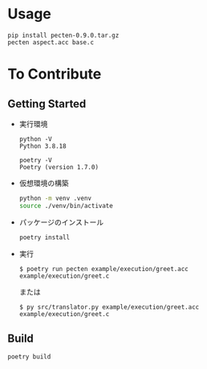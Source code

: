 # Usage

```
pip install pecten-0.9.0.tar.gz
pecten aspect.acc base.c
```

# To Contribute

## Getting Started

- 実行環境

  ```
  python -V
  Python 3.8.18

  poetry -V
  Poetry (version 1.7.0)
  ```

- 仮想環境の構築

  ```bash
  python -m venv .venv
  source ./venv/bin/activate
  ```

- パッケージのインストール

  ```bash
  poetry install
  ```

- 実行

  ```
  $ poetry run pecten example/execution/greet.acc example/execution/greet.c
  ```

  または

  ```
  $ py src/translator.py example/execution/greet.acc example/execution/greet.c
  ```

## Build

```
poetry build
```
